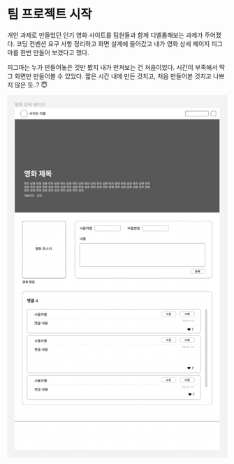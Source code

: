 # 팀 프로젝트 시작

개인 과제로 만들었던 인기 영화 사이트를 팀원들과 함께 디벨롭해보는 과제가 주어졌다. 코딩 컨벤션 요구 사항 정리하고 화면 설계에 들어갔고 내가 영화 상세 페이지 피그마를 한번 만들어 보겠다고 했다.

피그마는 누가 만들어놓은 것만 봤지 내가 만져보는 건 처음이었다. 시간이 부족해서 딱 그 화면만 만들어볼 수 있었다. 짧은 시간 내에 만든 것치고, 처음 만들어본 것치고 나쁘지 않은 듯..? 😇

![피그마 이미지](img/20240501.png)
